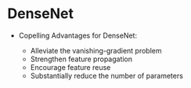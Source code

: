 # DenseNet 

* Copelling Advantages for DenseNet:

  * Alleviate the vanishing-gradient problem
  * Strengthen feature propagation
  * Encourage feature reuse
  * Substantially reduce the number of parameters
